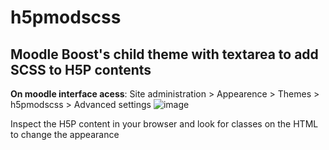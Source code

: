 # h5pmodscss

## Moodle Boost's child theme with textarea to add SCSS to H5P contents

**On moodle interface acess**: Site administration > Appearence > Themes > h5pmodscss > Advanced settings
![image](https://github.com/Matheu46/h5pmodscss/assets/60119230/20c9c11f-1013-4b33-9151-30b0951ca4c2)

Inspect the H5P content in your browser and look for classes on the HTML to change the appearance
